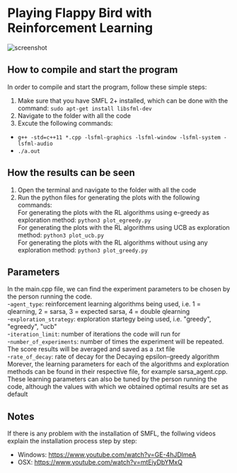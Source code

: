 # Playing Flappy Bird with Reinforcement Learning
![screenshot](https://denizbasgoren.github.io/sfml-flappy-bird/screenshots/s2.png)
## How to compile and start the program
In order to compile and start the program, follow these simple steps:
1) Make sure that you have SMFL 2+ installed, which can be done with the command:
```sudo apt-get install libsfml-dev```
2) Navigate to the folder with all the code
3) Excute the following commands:
- `g++ -std=c++11 *.cpp -lsfml-graphics -lsfml-window -lsfml-system -lsfml-audio`
- `./a.out`
## How the results can be seen
1) Open the terminal and navigate to the folder with all the code
2) Run the python files for generating the plots with the following commands:<br>
For generating the plots with the RL algorithms using e-greedy as exploration method: ```python3 plot_egreedy.py```<br>
For generating the plots with the RL algorithms using UCB as exploration method: ```python3 plot_ucb.py```<br>
For generating the plots with the RL algorithms without using any exploration method: ```python3 plot_greedy.py```<br>
## Parameters
In the main.cpp file, we can find the experiment parameters to be chosen by the person running the code. <br>
-```agent_type```: reinforcement learning algorithms being used, i.e. 1 = qlearning, 2 = sarsa, 3 = expected sarsa, 4 = double qlearning<br>
-```exploration_strategy```: exploration startegy being used, i.e. "greedy", "egreedy", "ucb"<br>
-```iteration_limit```: number of iterations the code will run for<br>
-```number_of_experiments```: number of times the experiment will be repeated. The score results will be averaged and saved as a .txt file<br>
-```rate_of_decay```: rate of decay for the Decaying epsilon-greedy algorithm<br>
Morever, the learning parameters for each of the algorithms and exploration methods can be found in their respective file, for example sarsa_agent.cpp. These learning parameters can also be tuned by the person running the code, although the values with which we obtained optimal results are set as default
## Notes
If there is any problem with the installation of SMFL, the follwing videos explain the installation process step by step:
- Windows: https://www.youtube.com/watch?v=GE-4hJDlmeA
- OSX: https://www.youtube.com/watch?v=mtEiyDbYMxQ
